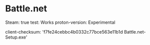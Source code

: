 # Battle.net
Steam: true
test: Works
proton-version: Experimental

client-checksum: 'f7fe24cebbc4b0332c77bce563e11b1d  Battle.net-Setup.exe'
